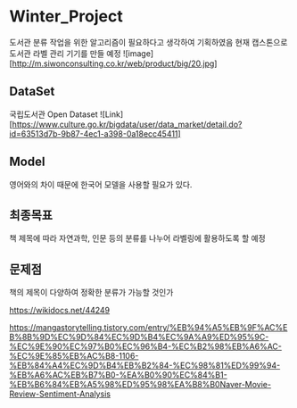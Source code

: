 # Winter_Project

도서관 분류 작업을 위한 알고리즘이 필요하다고 생각하여 기획하였음
현재 캡스톤으로 도서관 라벨 관리 기기를 만들 예정
![image] [http://m.siwonconsulting.co.kr/web/product/big/20.jpg]

## DataSet

국립도서관 Open Dataset
![Link] [https://www.culture.go.kr/bigdata/user/data_market/detail.do?id=63513d7b-9b87-4ec1-a398-0a18ecc45411]

## Model

영어와의 차이 때문에 한국어 모델을 사용할 필요가 있다. 



## 최종목표

책 제목에 따라 자연과학, 인문 등의 분류를 나누어 라벨링에 활용하도록 할 예정



## 문제점

책의 제목이 다양하여 정확한 분류가 가능할 것인가

https://wikidocs.net/44249

https://mangastorytelling.tistory.com/entry/%EB%94%A5%EB%9F%AC%EB%8B%9D%EC%9D%84%EC%9D%B4%EC%9A%A9%ED%95%9C-%EC%9E%90%EC%97%B0%EC%96%B4-%EC%B2%98%EB%A6%AC-%EC%9E%85%EB%AC%B8-1106-%EB%84%A4%EC%9D%B4%EB%B2%84-%EC%98%81%ED%99%94-%EB%A6%AC%EB%B7%B0-%EA%B0%90%EC%84%B1-%EB%B6%84%EB%A5%98%ED%95%98%EA%B8%B0Naver-Movie-Review-Sentiment-Analysis
